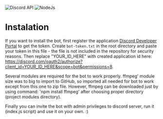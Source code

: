 ![Discord API](https://img.shields.io/badge/Discord%20API-v12-yellowgreen) ![NodeJs](https://img.shields.io/badge/NodeJS-v16-yellowgreen)
# Instalation
If you want to install the bot, first register the application [Discord Developer Portal](https://discord.com/developers/applications/) to get the token. 
Create `bot-token.txt` in the root directory and paste your token in this file - the file is not included in the repository for security reasons.
Then replace "YOUR_ID_HERE" with created application id here: https://discord.com/oauth2/authorize?client_id=YOUR_ID_HERE&scope=bot&permissions=8.

Several modules are required for the bot to work properly. ffmpeg' module size was to big to import to GitHub, so imported all needed for bot to work except from this one to zip file. However, ffmpeg can be downloaded just by using command: 'npm install ffmpeg' after choosing proper directory (project modules directory).

Finally you can invite the bot with admin privileges to discord server, run it (index.js script) and use it on your own. :)